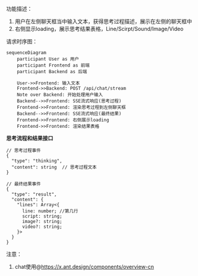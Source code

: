 功能描述：
1. 用户在左侧聊天框当中输入文本，获得思考过程描述，展示在左侧的聊天框中
2. 右侧显示loading，展示思考结果表格，Line/Scirpt/Sound/Image/Video

请求时序图：

```
sequenceDiagram
    participant User as 用户
    participant Frontend as 前端
    participant Backend as 后端

    User->>Frontend: 输入文本
    Frontend->>Backend: POST /api/chat/stream
    Note over Backend: 开始处理用户输入
    Backend-->>Frontend: SSE流式响应(思考过程)
    Frontend->>Frontend: 渲染思考过程到左侧聊天框
    Backend-->>Frontend: SSE流式响应(最终结果)
    Frontend->>Frontend: 右侧展示loading
    Frontend->>Frontend: 渲染结果表格
```

**思考流程和结果接口**
```
// 思考过程事件
{
  "type": "thinking",
  "content": string  // 思考过程文本
}

// 最终结果事件
{
  "type": "result",
  "content": {
    "lines": Array<{
      line: number; //第几行
      script: string;
      image?: string;
      video?: string;
    }>
  }
}
```

注意：
1. chat使用@https://x.ant.design/components/overview-cn
